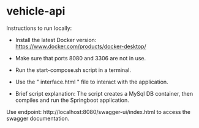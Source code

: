 # vehicle-api

Instructions to run locally:

- Install the latest Docker version: https://www.docker.com/products/docker-desktop/

- Make sure that ports 8080 and 3306 are not in use.

- Run the start-compose.sh script in a terminal.
- Use the " interface.html " file to interact with the application.

- Brief script explanation: The script creates a MySql DB container, then compiles and run the Springboot application.

Use endpoint: http://localhost:8080/swagger-ui/index.html to access the swagger documentation.